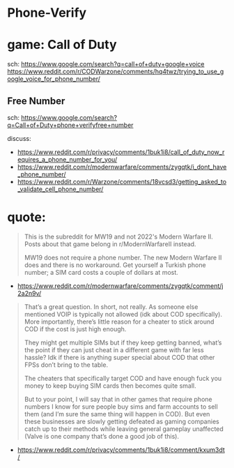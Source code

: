 # Phone-Verify
# game: Call of Duty
sch: https://www.google.com/search?q=call+of+duty+google+voice https://www.reddit.com/r/CODWarzone/comments/hq4twz/trying_to_use_google_voice_for_phone_number/

## Free Number
sch: https://www.google.com/search?q=Call+of+Duty+phone+verifyfree+number

discuss:
- https://www.reddit.com/r/privacy/comments/1buk1i8/call_of_duty_now_requires_a_phone_number_for_you/
- https://www.reddit.com/r/modernwarfare/comments/zygqtk/i_dont_have_phone_number/
- https://www.reddit.com/r/Warzone/comments/18vcsd3/getting_asked_to_validate_cell_phone_number/

# quote:
>This is the subreddit for MW19 and not 2022's Modern Warfare II. Posts about that game belong in r/ModernWarfareII instead.
>
>MW19 does not require a phone number. The new Modern Warfare II does and there is no workaround. Get yourself a Turkish phone number; a SIM card costs a couple of dollars at most.
- https://www.reddit.com/r/modernwarfare/comments/zygqtk/comment/j2a2n9v/

>That’s a great question. In short, not really. As someone else mentioned VOIP is typically not allowed (idk about COD specifically). More importantly, there’s little reason for a cheater to stick around COD if the cost is just high enough.
>
>They might get multiple SIMs but if they keep getting banned, what’s the point if they can just cheat in a different game with far less hassle? Idk if there is anything super special about COD that other FPSs don’t bring to the table.
>
>The cheaters that specifically target COD and have enough fuck you money to keep buying SIM cards then becomes quite small.
>
>But to your point, I will say that in other games that require phone numbers I know for sure people buy sims and farm accounts to sell them (and I’m sure the same thing will happen in COD). But even these businesses are slowly getting defeated as gaming companies catch up to their methods while leaving general gameplay unaffected (Valve is one company that’s done a good job of this).
- https://www.reddit.com/r/privacy/comments/1buk1i8/comment/kxum3dt/

